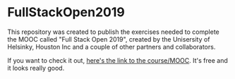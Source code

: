 # FullStackOpen2019

This repository was created to publish the exercises needed to complete the MOOC called "Full Stack Open 2019", created by the Unisersity of Helsinky, Houston Inc and a couple of other partners and collaborators.

If you want to check it out, [here's the link to the course/MOOC](https://fullstackopen.com/en). It's free and it looks really good.
